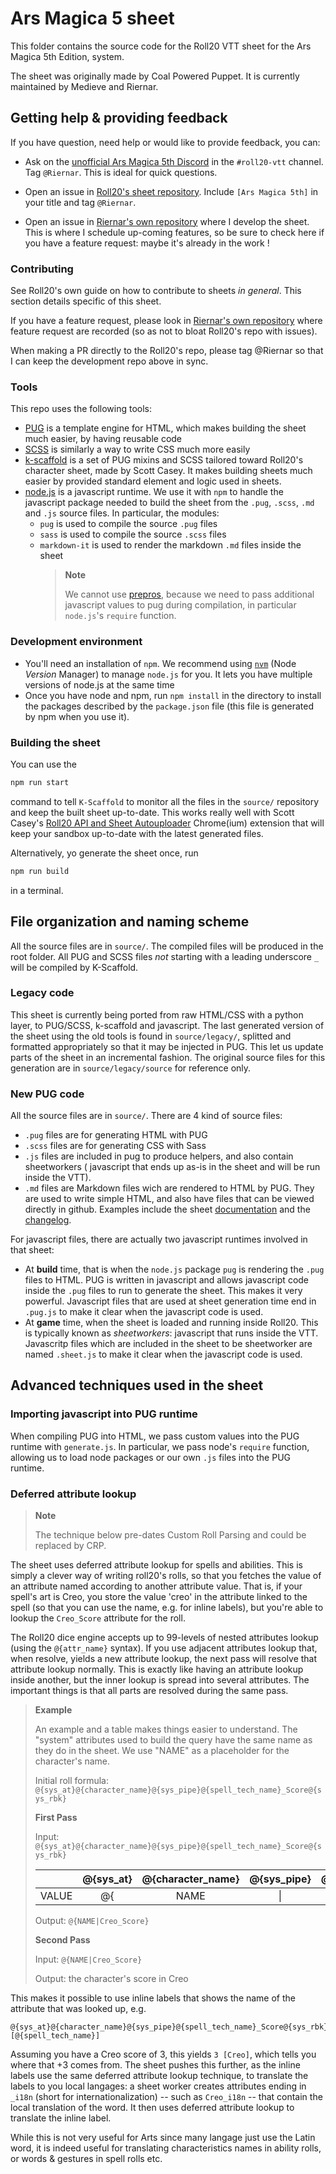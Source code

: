 # Ars Magica 5 sheet

This folder contains the source code for the Roll20 VTT sheet for the
Ars Magica 5th Edition, system.

The sheet was originally made by Coal Powered Puppet. It is currently maintained
by Medieve and Riernar.

## Getting help & providing feedback

If you have question, need help or would like to provide feedback, you can:

- Ask on the [unofficial Ars Magica 5th Discord](https://discord.gg/9M9fhwr6T9)
  in the `#roll20-vtt` channel. Tag `@Riernar`. This is ideal for quick questions.

- Open an issue in [Roll20's sheet repository](https://github.com/Roll20/roll20-character-sheets/issues).
  Include `[Ars Magica 5th]` in your title and tag `@Riernar`.

- Open an issue in [Riernar's own repository](https://github.com/Riernar/arm5-sheet)
  where I develop the sheet. This is where I schedule up-coming features, so be sure
  to check here if you have a feature request: maybe it's already in the work !

### Contributing

See Roll20's own guide on how to contribute to sheets _in general_. This section details
specific of this sheet.

If you have a feature request, please look in [Riernar's own repository](https://github.com/Riernar/arm5-sheet)
where feature request are recorded (so as not to bloat Roll20's repo with
issues).

When making a PR directly to the Roll20's repo, please tag @Riernar so that I can keep
the development repo above in sync.

### Tools

This repo uses the following tools:

- [PUG](https://pugjs.org/api/getting-started.html) is a template engine for HTML, which
  makes building the sheet much easier, by having reusable code
- [SCSS](https://sass-lang.com/documentation/syntax) is similarly a way to write CSS much
  more easily
- [k-scaffold](https://kurohyou-studios.github.io/k-scaffold/) is a set of
  PUG mixins and SCSS tailored toward Roll20's character sheet, made by Scott Casey. It makes
  building sheets much easier by provided standard element and logic used in sheets.
- [node.js](https://nodejs.org/en/) is a javascript runtime. We use it with `npm` to handle the
  javascript package needed to build the sheet from the `.pug`, `.scss`, `.md` and `.js` source files.
  In particular, the modules:
  - `pug` is used to compile the source `.pug` files
  - `sass` is used to compile the source `.scss` files
  - `markdown-it` is used to render the markdown `.md` files inside the sheet
    > **Note**
    >
    > We cannot use [prepros](https://prepros.io/), because we need to pass additional javascript values to
    > pug during compilation, in particular `node.js`'s `require` function.

### Development environment

- You'll need an installation of `npm`. We recommend using [`nvm`](https://github.com/nvm-sh/nvm)
  (Node _Version_ Manager) to manage `node.js` for you. It lets you have multiple versions of
  node.js at the same time
- Once you have node and npm, run `npm install` in the directory to install the packages
  described by the `package.json` file (this file is generated by npm when you use it).

### Building the sheet

You can use the

```bash
npm run start
```

command to tell `K-Scaffold` to monitor all the files in the `source/` repository and keep
the built sheet up-to-date. This works really well with Scott Casey's
[Roll20 API and Sheet Autouploader](https://chrome.google.com/webstore/detail/roll20-api-and-sheet-auto/hboggmcfmaakkifgifjbccnpfmnegick)
Chrome(ium) extension that will keep your sandbox up-to-date with the latest generated files.

Alternatively, yo generate the sheet once, run

```bash
npm run build
```

in a terminal.

## File organization and naming scheme

All the source files are in `source/`. The compiled files will be produced in the root folder.
All PUG and SCSS files _not_ starting with a leading underscore `_` will be compiled by K-Scaffold.

### Legacy code

This sheet is currently being ported from raw HTML/CSS with a python layer, to PUG/SCSS, k-scaffold
and javascript.
The last generated version of the sheet using the old tools is found in `source/legacy/`, splitted
and formatted appropriately so that it may be injected in PUG. This let us update parts of the sheet
in an incremental fashion.
The original source files for this generation are in `source/legacy/source` for reference only.

### New PUG code

All the source files are in `source/`. There are 4 kind of source files:

- `.pug` files are for generating HTML with PUG
- `.scss` files are for generating CSS with Sass
- `.js` files are included in pug to produce helpers, and also contain sheetworkers (
  javascript that ends up as-is in the sheet and will be run inside the VTT).
- `.md` files are Markdown files wich are rendered to HTML by PUG. They are used to write
  simple HTML, and also have files that can be viewed directly in github. Examples include
  the sheet [documentation](documention.md) and the [changelog](changelog.md).

For javascript files, there are actually two javascript runtimes involved in that sheet:

- At **build** time, that is when the `node.js` package `pug` is rendering the `.pug` files to
  HTML. PUG is written in javascript and allows javascript code inside the `.pug` files to
  run to generate the sheet. This makes it very powerful.
  Javascript files that are used at sheet generation time end in `.pug.js` to make it clear
  when the javascript code is used.
- At **game** time, when the sheet is loaded and running inside Roll20. This is typically known
  as _sheetworkers_: javascript that runs inside the VTT.
  Javascritp files which are included in the sheet to be sheetworker are named `.sheet.js`
  to make it clear when the javascript code is used.

## Advanced techniques used in the sheet

### Importing javascript into PUG runtime

When compiling PUG into HTML, we pass custom values into the PUG runtime with `generate.js`.
In particular, we pass node's `require` function, allowing us to load node packages or
our own `.js` files into the PUG runtime.

### Deferred attribute lookup

> **Note**
>
> The technique below pre-dates Custom Roll Parsing and could be replaced by CRP.

The sheet uses deferred attribute lookup for spells and abilities. This is simply a clever
way of writing roll20's rolls, so that you fetches the value of an attribute named according
to another attribute value. That is, if your spell's art is Creo, you store the value 'creo'
in the attribute linked to the spell (so that you can use the name, e.g. for inline labels),
but you're able to lookup the `Creo_Score` attribute for the roll.

The Roll20 dice engine accepts up to 99-levels of nested attributes lookup (using the
`@{attr_name}` syntax). If you use adjacent attributes lookup that, when resolve, yields a
new attribute lookup, the next pass will resolve that attribute lookup normally. This is exactly
like having an attribute lookup inside another, but the inner lookup is spread into several
attributes. The important things is that all parts are resolved during the same pass.

> **Example**
>
> An example and a table makes things easier to understand. The "system" attributes used
> to build the query have the same name as they do in the sheet. We use "NAME" as a placeholder
> for the character's name.
>
> Initial roll formula: `@{sys_at}@{character_name}@{sys_pipe}@{spell_tech_name}_Score@{sys_rbk}`
>
> **First Pass**
>
> Input: `@{sys_at}@{character_name}@{sys_pipe}@{spell_tech_name}_Score@{sys_rbk}`
>
> |       | @{sys_at} | @{character_name} | @{sys_pipe} | @{spell_tech_name} | \_Score | @{sys_rbk} |
> | :---: | :-------: | :---------------: | :---------: | :----------------: | :-----: | :--------: |
> | VALUE |    @{     |       NAME        |     \|      |        Creo        | \_Score |     }      |
>
> Output: `@{NAME|Creo_Score}`
>
> **Second Pass**
>
> Input: `@{NAME|Creo_Score}`
>
> Output: the character's score in Creo

This makes it possible to use inline labels that shows the name of the attribute that was looked up, e.g.

```
@{sys_at}@{character_name}@{sys_pipe}@{spell_tech_name}_Score@{sys_rbk} [@{spell_tech_name}]
```

Assuming you have a Creo score of 3, this yields `3 [Creo]`, which tells you where that +3
comes from. The sheet pushes this further, as the inline labels use the same deferred attribute
lookup technique, to translate the labels to you local langages: a sheet worker creates
attributes ending in `_i18n` (short for internationalization) -- such as `Creo_i18n` --
that contain the local translation of the word. It then uses deferred attribute lookup to
translate the inline label.

While this is not very useful for Arts since many langage just use the Latin word, it is
indeed useful for translating characteristics names in ability rolls, or words & gestures
in spell rolls etc.
